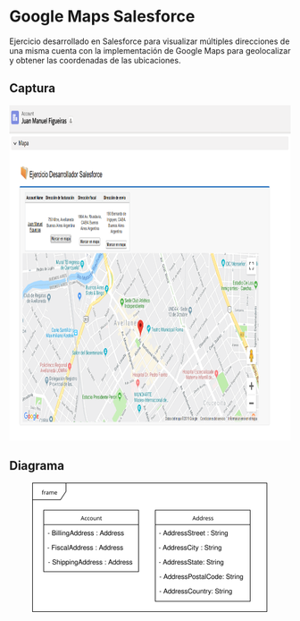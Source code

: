 # Google Maps Salesforce

Ejercicio desarrollado en Salesforce para visualizar múltiples direcciones de una misma cuenta con la implementación de Google Maps para geolocalizar y obtener las coordenadas de las ubicaciones.

## Captura

<p align="center"><img src="./Images/Screenshot.png" width="2000" height="600"/></p>

## Diagrama

<p align="center"><img src="./Images/Diagrama.svg" width="422" height="232"/></p>

